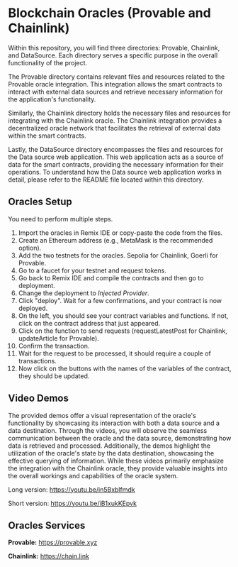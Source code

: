 # Blockchain Oracles (Provable and Chainlink)

Within this repository, you will find three directories: Provable, Chainlink, and DataSource. Each directory serves a specific purpose in the overall functionality of the project.

The Provable directory contains relevant files and resources related to the Provable oracle integration. This integration allows the smart contracts to interact with external data sources and retrieve necessary information for the application's functionality.

Similarly, the Chainlink directory holds the necessary files and resources for integrating with the Chainlink oracle. The Chainlink integration provides a decentralized oracle network that facilitates the retrieval of external data within the smart contracts.

Lastly, the DataSource directory encompasses the files and resources for the Data source web application. This web application acts as a source of data for the smart contracts, providing the necessary information for their operations. To understand how the Data source web application works in detail, please refer to the README file located within this directory.

## Oracles Setup

You need to perform multiple steps.

1. Import the oracles in Remix IDE or copy-paste the code from the files.
2. Create an Ethereum address (e.g., MetaMask is the recommended option).
3. Add the two testnets for the oracles. Sepolia for Chainlink, Goerli for Provable.
4. Go to a faucet for your testnet and request tokens.
5. Go back to Remix IDE and compile the contracts and then go to deployment.
6. Change the deployment to *Injected Provider*.
7. Click "deploy". Wait for a few confirmations, and your contract is now deployed.
8. On the left, you should see your contract variables and functions. If not, click on the contract address that just appeared.
9. Click on the function to send requests (requestLatestPost for Chainlink, updateArticle for Provable).
10. Confirm the transaction.
11. Wait for the request to be processed, it should require a couple of transactions.
12. Now click on the buttons with the names of the variables of the contract, they should be updated.

## Video Demos

The provided demos offer a visual representation of the oracle's functionality by showcasing its interaction with both a data source and a data destination. Through the videos, you will observe the seamless communication between the oracle and the data source, demonstrating how data is retrieved and processed. Additionally, the demos highlight the utilization of the oracle's state by the data destination, showcasing the effective querying of information. While these videos primarily emphasize the integration with the Chainlink oracle, they provide valuable insights into the overall workings and capabilities of the oracle system.

Long version: https://youtu.be/in5Bxblfmdk

Short version: https://youtu.be/iB1xukKEpvk

## Oracles Services

**Provable:** https://provable.xyz

**Chainlink:** https://chain.link
